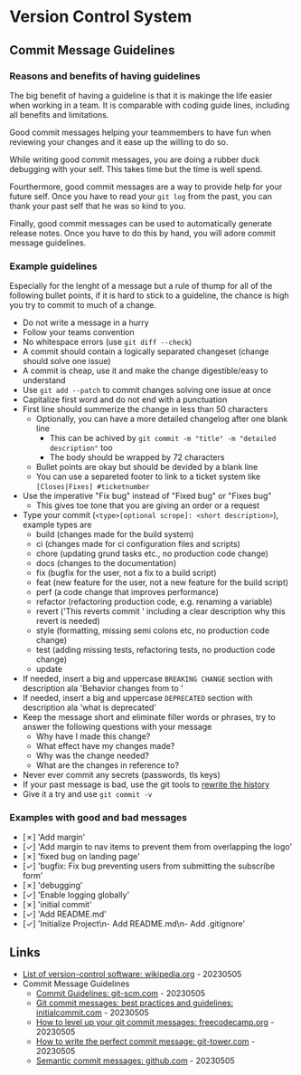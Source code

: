 # Version Control System

## Commit Message Guidelines

### Reasons and benefits of having guidelines

The big benefit of having a guideline is that it is makinge the life easier when working in a team. It is comparable with coding guide lines, including all benefits and limitations.

Good commit messages helping your teammembers to have fun when reviewing your changes and it ease up the willing to do so.

While writing good commit messages, you are doing a rubber duck debugging with your self. This takes time but the time is well spend.

Fourthermore, good commit messages are a way to provide help for your future self. Once you have to read your `git log` from the past, you can thank your past self that he was so kind to you.

Finally, good commit messages can be used to automatically generate release notes. Once you have to do this by hand, you will adore commit message guidelines.

### Example guidelines

Especially for the lenght of a message but a rule of thump for all of the following bullet points, if it is hard to stick to a guideline, the chance is high you try to commit to much of a change.

* Do not write a message in a hurry
* Follow your teams convention
* No whitespace errors (use `git diff --check`)
* A commit should contain a logically separated changeset (change should solve one issue)
* A commit is cheap, use it and make the change digestible/easy to understand
* Use `git add --patch` to commit changes solving one issue at once
* Capitalize first word and do not end with a punctuation
* First line should summerize the change in less than 50 characters
  * Optionally, you can have a more detailed changelog after one blank line
    * This can be achived by `git commit -m "title" -m "detailed description"` too
    * The body should be wrapped by 72 characters
  * Bullet points are okay but should be devided by a blank line
  * You can use a separeted footer to link to a ticket system like `[Closes|Fixes] #ticketnumber`
* Use the imperative "Fix bug" instead of "Fixed bug" or "Fixes bug"
  * This gives toe tone that you are giving an order or a request
* Type your commit (`<type>[optional scrope]: <short description>`), example types are
  * build (changes made for the build system)
  * ci (changes made for ci configuration files and scripts)
  * chore (updating grund tasks etc., no production code change)
  * docs (changes to the documentation)
  * fix (bugfix for the user, not a fix to a build script)
  * feat (new feature for the user, not a new feature for the build script)
  * perf (a code change that improves performance)
  * refactor (refactoring production code, e.g. renaming a variable)
  * revert ('This reverts commit <SHA>' including a clear description why this revert is needed)
  * style (formatting, missing semi colons etc, no production code change)
  * test (adding missing tests, refactoring tests, no production code change)
  * update
* If needed, insert a big and uppercase `BREAKING CHANGE` section with description ala 'Behavior changes from <old> to <new>'
* If needed, insert a big and uppercase `DEPRECATED` section with description ala 'what is deprecated'
* Keep the message short and eliminate filler words or phrases, try to answer the following questions with your message
  * Why have I made this change?
  * What effect have my changes made?
  * Why was the change needed?
  * What are the changes in reference to?
* Never ever commit any secrets (passwords, tls keys)
* If your past message is bad, use the git tools to [rewrite the history](https://initialcommit.com/blog/4-git-commands-rewrite-commit-history)
* Give it a try and use `git commit -v`

### Examples with good and bad messages

* [&cross;] 'Add margin'
* [&check;] 'Add margin to nav items to prevent them from overlapping the logo'
* [&cross;] 'fixed bug on landing page'
* [&check;] 'bugfix: Fix bug preventing users from submitting the subscribe form'
* [&cross;] 'debugging'
* [&check;] 'Enable logging globally'
* [&cross;] 'initial commit'
* [&check;] 'Add README.md'
* [&check;] 'Initialize Project\n- Add README.md\n- Add .gitignore'

## Links

* [List of version-control software: wikipedia.org](https://en.wikipedia.org/wiki/List_of_version-control_software) - 20230505
* Commit Message Guidelines
  * [Commit Guidelines: git-scm.com](https://git-scm.com/book/en/v2/Distributed-Git-Contributing-to-a-Project#_commit_guidelines) - 20230505
  * [Git commit messages: best practices and guidelines: initialcommit.com](https://initialcommit.com/blog/git-commit-messages-best-practices) - 20230505
  * [How to level up your git commit messages: freecodecamp.org](https://www.freecodecamp.org/news/how-to-write-better-git-commit-messages/) - 20230505
  * [How to write the perfect commit message: git-tower.com](https://www.git-tower.com/blog/how-to-write-the-perfect-commit-message/) - 20230505
  * [Semantic commit messages: github.com](https://gist.github.com/joshbuchea/6f47e86d2510bce28f8e7f42ae84c716) - 20230505

